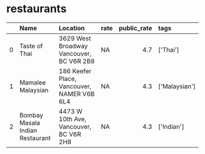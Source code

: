# restaurants
|    | Name                            | Location                                   | rate   |   public_rate | tags          |
|---:|:--------------------------------|:-------------------------------------------|:-------|--------------:|:--------------|
|  0 | Taste of Thai                   | 3629 West Broadway Vancouver, BC V6R 2B8   | NA     |           4.7 | ['Thai']      |
|  1 | Mamalee Malaysian               | 186 Keefer Place, Vancouver, NAMER V6B 6L4 | NA     |           4.3 | ['Malaysian'] |
|  2 | Bombay Masala Indian Restaurant | 4473 W 10th Ave, Vancouver, BC V6R 2H8     | NA     |           4.3 | ['Indian']    |